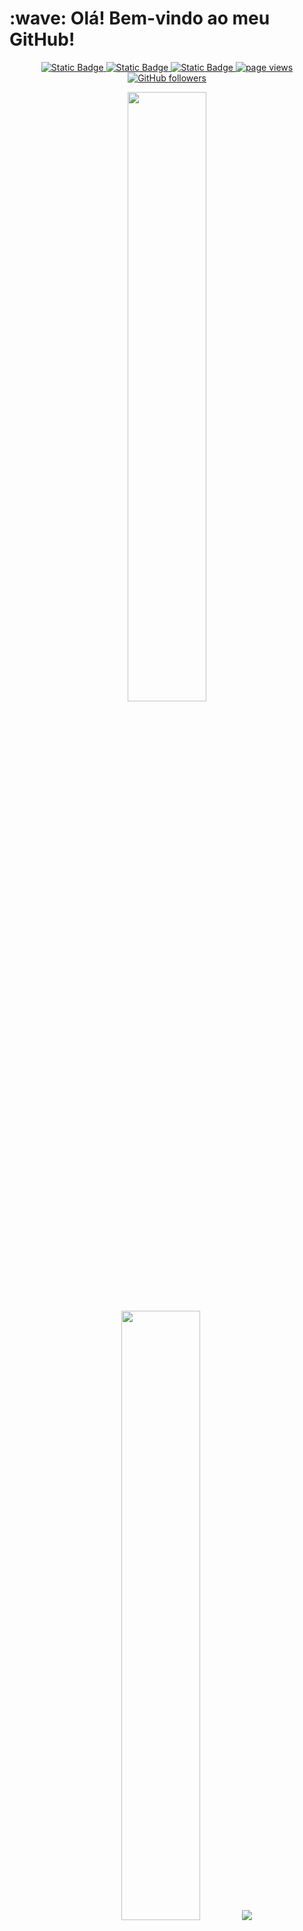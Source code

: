 <h1 align="left" id="macropower-title">:wave: Olá! Bem-vindo ao meu GitHub!</h1>

<p align="center">
  <a href="https://www.linkedin.com/in/guilherme-morais-ferreira/">
    <img alt="Static Badge" src="https://img.shields.io/badge/-devguiamf-blue?style=flat&logo=Linkedin&logoColor=white&link=https://www.linkedin.com/in/devguiamf/">
  </a>
  <a href="https://www.instagram.com/guilherme.amf/">
    <img alt="Static Badge" src="https://img.shields.io/badge/-@guilherme-purple?style=flat&logo=instagram&logoColor=white&link=https://www.instagram.com/guilherme/">
  </a>
  <a href="mailto:guilherme.amf18@gmail.com">
    <img alt="Static Badge" src="https://img.shields.io/badge/-guilherme.amf18%40gmail.com-c14438?style=flat&logo=maildotru&logoColor=white&color=blue&link=mailto%3guilherme.amf18%40gmail.com">
  </a>
  <a href="https://github.com/devguiamf/devguiamf">
    <img src="https://komarev.com/ghpvc/?username=devguiamf" alt="page views" />
  </a>
  <a href="https://github.com/devguiamf?tab=followers">
    <img alt="GitHub followers" src="https://img.shields.io/github/followers/devguiamf?style=flat&logo=github">
  </a>
</p>

<p align="center">
  <img height="50%" width="auto" src ="https://github-readme-stats.vercel.app/api?username=devguiamf&show_icons=true&count_private=true&theme=darcula&hide_border=true&hide=issues,contribs&bg_color=00000000&locale=pt-br">
  <img height="50%" width="auto" src ="https://github-readme-stats.vercel.app/api/top-langs/?username=devguiamf&layout=compact&hide_border=true&theme=darcula&bg_color=00000000&langs_count=10&hide=cmake&exclude_repo=stroke-form&locale=pt-br">
  <img src ="https://github-readme-streak-stats.herokuapp.com?user=devguiamf&theme=darcula&hide_border=true&background=FFFFFF00&locale=pt-br">
</p>
